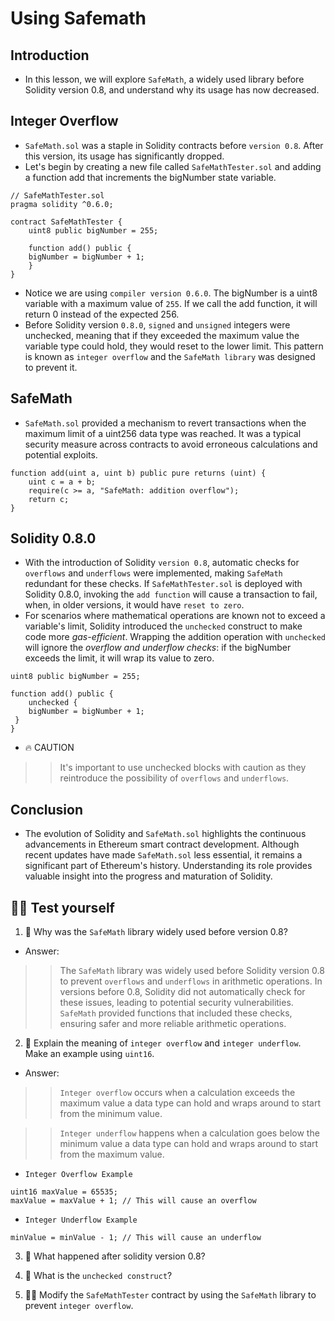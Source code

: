 # Using Safemath

## Introduction
- In this lesson, we will explore `SafeMath`, a widely used library before Solidity version 0.8, and understand why its usage has now decreased.

## Integer Overflow
- `SafeMath.sol` was a staple in Solidity contracts before `version 0.8`. After this version, its usage has significantly dropped.
- Let's begin by creating a new file called `SafeMathTester.sol` and adding a function add that increments the bigNumber state variable.
```
// SafeMathTester.sol
pragma solidity ^0.6.0;

contract SafeMathTester {
    uint8 public bigNumber = 255;

    function add() public {
    bigNumber = bigNumber + 1;
    }
}
```

- Notice we are using `compiler version 0.6.0`. The bigNumber is a uint8 variable with a maximum value of `255`. If we call the add function, it will return 0 instead of the expected 256.
- Before Solidity version `0.8.0`, `signed` and `unsigned` integers were unchecked, meaning that if they exceeded the maximum value the variable type could hold, they would reset to the lower limit. This pattern is known as `integer overflow` and the `SafeMath library` was designed to prevent it.

## SafeMath
- `SafeMath.sol` provided a mechanism to revert transactions when the maximum limit of a uint256 data type was reached. It was a typical security measure across contracts to avoid erroneous calculations and potential exploits.
```
function add(uint a, uint b) public pure returns (uint) {
    uint c = a + b;
    require(c >= a, "SafeMath: addition overflow");
    return c;
}
```

## Solidity 0.8.0
- With the introduction of Solidity `version 0.8`, automatic checks for `overflows` and `underflows` were implemented, making `SafeMath` redundant for these checks. If `SafeMathTester.sol` is deployed with Solidity 0.8.0, invoking the `add function` will cause a transaction to fail, when, in older versions, it would have `reset to zero`.
- For scenarios where mathematical operations are known not to exceed a variable's limit, Solidity introduced the `unchecked` construct to make code more *gas-efficient*. Wrapping the addition operation with `unchecked` will ignore the *overflow and underflow checks*: if the bigNumber exceeds the limit, it will wrap its value to zero.

```
uint8 public bigNumber = 255;

function add() public {
    unchecked {
    bigNumber = bigNumber + 1;
 }
}
```

- 🔥 CAUTION

>> It's important to use unchecked blocks with caution as they reintroduce the possibility of `overflows` and `underflows`.

## Conclusion
- The evolution of Solidity and `SafeMath.sol` highlights the continuous advancements in Ethereum smart contract development. Although recent updates have made `SafeMath.sol` less essential, it remains a significant part of Ethereum's history. Understanding its role provides valuable insight into the progress and maturation of Solidity.

## 🧑‍💻 Test yourself
1. 📕 Why was the `SafeMath` library widely used before version 0.8?
- Answer:

>> The `SafeMath` library was widely used before Solidity version 0.8 to prevent `overflows` and `underflows` in arithmetic operations. In versions before 0.8, Solidity did not automatically check for these issues, leading to potential security vulnerabilities. `SafeMath` provided functions that included these checks, ensuring safer and more reliable arithmetic operations.

2. 📕 Explain the meaning of `integer overflow` and `integer underflow`. Make an example using `uint16`.
- Answer:

>> `Integer overflow` occurs when a calculation exceeds the maximum value a data type can hold and wraps around to start from the minimum value.

>> `Integer underflow` happens when a calculation goes below the minimum value a data type can hold and wraps around to start from the maximum value.

- `Integer Overflow Example`


```
uint16 maxValue = 65535;
maxValue = maxValue + 1; // This will cause an overflow
```

- `Integer Underflow Example`

```uint16 minValue = 0;
minValue = minValue - 1; // This will cause an underflow
```

3. 📕 What happened after solidity version 0.8?

4. 📕 What is the `unchecked construct`?

5. 🧑‍💻 Modify the `SafeMathTester` contract by using the `SafeMath` library to prevent `integer overflow`.
